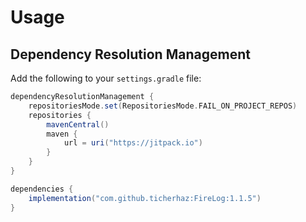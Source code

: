 # Usage

## Dependency Resolution Management

Add the following to your `settings.gradle` file:

```groovy
dependencyResolutionManagement { 
    repositoriesMode.set(RepositoriesMode.FAIL_ON_PROJECT_REPOS)
    repositories {
        mavenCentral()
        maven { 
            url = uri("https://jitpack.io") 
        }
    }
}

dependencies { 
    implementation("com.github.ticherhaz:FireLog:1.1.5")
}
```